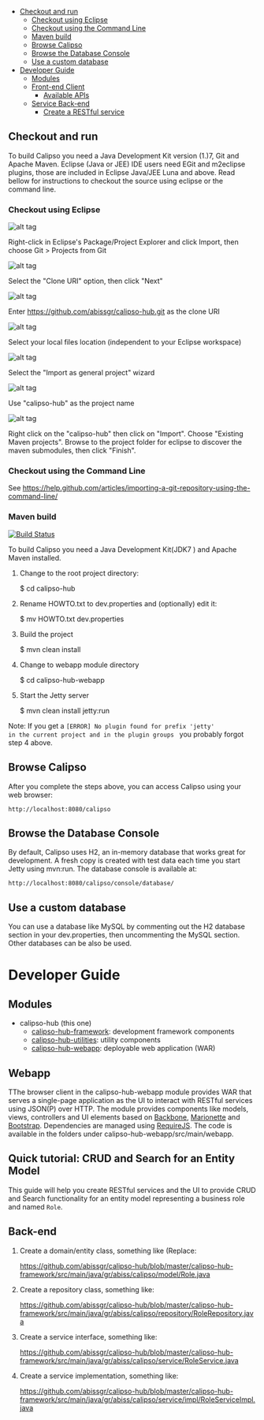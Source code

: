 - [Checkout and run](#checkout-and-run)
    - [Checkout using Eclipse](#checkout-using-eclipse)
    - [Checkout using the Command Line](#checkout-using-the-command-line)
    - [Maven build](#maven-build)
    - [Browse Calipso](#browse-calipso)
    - [Browse the Database Console](#browse-the-database-console)
    - [Use a custom database](#use-a-custom-database)
- [Developer Guide](#developer-guide)
    - [Modules](#modules)
    - [Front-end Client](#front-end-client)
        - [Available APIs](#available-apis)
    - [Service Back-end](#service-back-end)
        - [Create a RESTful service](#create-a-restful-service)


## Checkout and run

To build Calipso you need a Java Development Kit version (1.)7, Git and Apache Maven. Eclipse (Java or JEE) IDE users need EGit and m2eclipse plugins, those are included in Eclipse Java/JEE Luna and above. Read bellow for instructions to checkout the source using eclipse or the command line.

### Checkout using Eclipse

![alt tag](https://github.com/abissgr/calipso-hub/blob/master/src/main/site/img/readme/010_import_dialog.png)

Right-click in Eclipse's Package/Project Explorer and click Import, then choose Git > Projects from Git

![alt tag](https://github.com/abissgr/calipso-hub/blob/master/src/main/site/img/readme/011_clone_uri.png)

Select the "Clone URI" option, then click "Next"

![alt tag](https://github.com/abissgr/calipso-hub/blob/master/src/main/site/img/readme/012_import_from_git.png)

Enter https://github.com/abissgr/calipso-hub.git as the clone URI

![alt tag](https://github.com/abissgr/calipso-hub/blob/master/src/main/site/img/readme/014_local_dest.png)

Select your local files location (independent to your Eclipse workspace)

![alt tag](https://github.com/abissgr/calipso-hub/blob/master/src/main/site/img/readme/015_wizard.png)

Select the "Import as general project" wizard

![alt tag](https://github.com/abissgr/calipso-hub/blob/master/src/main/site/img/readme/016_project_name.png)

Use "calipso-hub" as the project name

![alt tag](https://github.com/abissgr/calipso-hub/blob/master/src/main/site/img/readme/017_import_existing_maven.png)

Right click on the "calipso-hub" then click on "Import". Choose "Existing Maven projects". Browse to the project folder for eclipse to discover the maven submodules, then click "Finish".


### Checkout using the Command Line

See https://help.github.com/articles/importing-a-git-repository-using-the-command-line/
 
### Maven build 

[![Build Status](https://travis-ci.org/abissgr/calipso-hub.png?branch=master)](https://travis-ci.org/abissgr/calipso-hub)

To build Calipso you need a Java Development Kit(JDK7 ) and Apache Maven installed. 

1) Change to the root project directory:

    $ cd calipso-hub

2) Rename HOWTO.txt to dev.properties and (optionally) edit it: 

    $ mv HOWTO.txt dev.properties

3) Build the project 

    $ mvn clean install

4) Change to webapp module directory 

    $ cd calipso-hub-webapp

5) Start the Jetty server 

    $ mvn clean install jetty:run
    
Note: If you get a <code>[ERROR] No plugin found for prefix 'jetty' in the current project and in the plugin groups </code> you probably forgot step 4 above.

    
## Browse Calipso

After you complete the steps above, you can access Calipso using your web browser: 

    http://localhost:8080/calipso
    
## Browse the Database Console 

By default, Calipso uses H2, an in-memory database that works great for development.
A fresh copy is created with test data each time you start Jetty using mvn:run. 
The database console is available at: 

	http://localhost:8080/calipso/console/database/
	

## Use a custom database 

You can use a database like MySQL by commenting out the H2 database section in your dev.properties, 
then uncommenting the MySQL section. Other databases can be also be used.  
    
# Developer Guide

## Modules
- calipso-hub (this one)
    - [calipso-hub-framework]: development framework components
    - [calipso-hub-utilities]: utility components
    - [calipso-hub-webapp]: deployable web application (WAR)


## Webapp

TThe browser client in the calipso-hub-webapp module provides WAR that serves a single-page application as the UI to interact with RESTful services using JSON(P) over HTTP. The  module provides components like models, views, controllers and UI elements based on [Backbone], [Marionette] and [Bootstrap]. Dependencies are managed using [RequireJS]. The code is available in the folders under calipso-hub-webapp/src/main/webapp.

## Quick tutorial: CRUD and Search for an Entity Model

This guide will help you create RESTful services and the UI to provide CRUD and Search functionality for an entity model representing a business role and named <code>Role</code>. 


## Back-end 

1) Create a domain/entity class, something like (Replace:

    https://github.com/abissgr/calipso-hub/blob/master/calipso-hub-framework/src/main/java/gr/abiss/calipso/model/Role.java

2) Create a repository class, something like:

    https://github.com/abissgr/calipso-hub/blob/master/calipso-hub-framework/src/main/java/gr/abiss/calipso/repository/RoleRepository.java
    
3) Create a service interface, something like:

    https://github.com/abissgr/calipso-hub/blob/master/calipso-hub-framework/src/main/java/gr/abiss/calipso/service/RoleService.java    
    
   
4) Create a service implementation, something like:

    https://github.com/abissgr/calipso-hub/blob/master/calipso-hub-framework/src/main/java/gr/abiss/calipso/service/impl/RoleServiceImpl.java
    
    
[calipso-hub-framework]:calipso-hub-framework
[calipso-hub-utilities]:calipso-hub-utilities
[calipso-hub-webapp]:calipso-hub-webapp
[Backbone]:http://backbonejs.org
[Marionette]:http://marionettejs.com
[Bootstrap]:http://getbootstrap.com
[RequireJS]:http://requirejs.org
    
